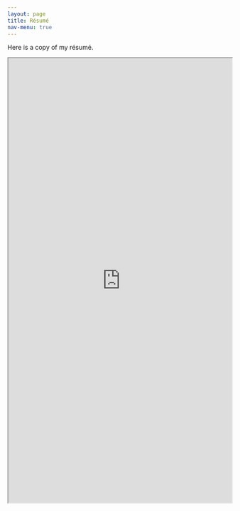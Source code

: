 ```yaml
---
layout: page
title: Résumé
nav-menu: true
---
```


Here is a copy of my résumé.

<iframe src="https://docs.google.com/document/d/e/2PACX-1vR5B-M9stT4jtiKrV_i4e1ZJuaQZ9PTJUXmFbNmUU-AgHy-nP38dGJbgoxu9sTK-Ihk4oX7c43PJ85V/pub?embedded=true" width="100%" height="1000px"><iframe>